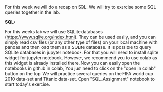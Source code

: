 For this week we will do a recap on SQL. We will try to exercise some SQL queries together in the lab. 

__SQL:__

For this weeks lab we will use SQLite databases (https://www.sqlite.org/index.html). They can be used easily, and you can simply read csv files (or any other type of files) on your local machine with pandas and then load them as a SQLite database. It is possible to query SQLite databases in jupyter notebook. For that you will need to install sqlite widget for jupyter notebook. However, we recommend you to use colab as this widget is already installed there. Now you can easily open the notebooks in github in colab, You just need to click on the "open in colab" button on the top. We will practice several queries on the FIFA world cup 2010 data-set and Titanic data-set. Open "SQL_Assignment" notebook to start today's exercise.
